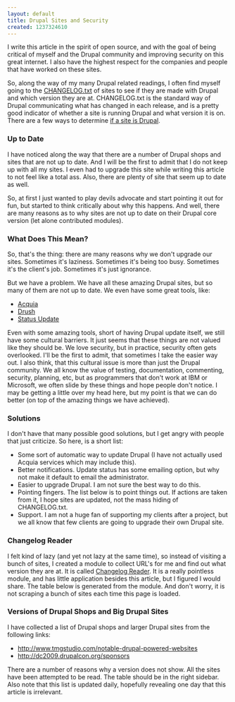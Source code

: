 ```yaml
---
layout: default
title: Drupal Sites and Security
created: 1237324610
---
```


I write this article in the spirit of open source, and with the goal of being critical of myself and the Drupal community and improving security on this great internet.  I also have the highest respect for the companies and people that have worked on these sites.

So, along the way of my many Drupal related readings, I often find myself going to the [CHANGELOG.txt](http://cvs.drupal.org/viewvc.py/drupal/drupal/CHANGELOG.txt?view=co "Recent version of CHANGELOG.txt") of sites to see if they are made with Drupal and which version they are at.  CHANGELOG.txt is the standard way of Drupal communicating what has changed in each release, and is a pretty good indicator of whether a site is running Drupal and what version it is on.  There are a few ways to determine [if a site is Drupal](http://www.lullabot.com/articles/is-site-running-drupal).

### Up to Date

I have noticed along the way that there are a number of Drupal shops and sites that are not up to date.  And I will be the first to admit that I do not keep up with all my sites.  I even had to upgrade this site while writing this article to not feel like a total ass.  Also, there are plenty of site that seem up to date as well.

So, at first I just wanted to play devils advocate and start pointing it out for fun, but started to think critically about why this happens.  And well, there are many reasons as to why sites are not up to date on their Drupal core version (let alone contributed modules). 

### What Does This Mean?

So, that's the thing: there are many reasons why we don't upgrade our sites.  Sometimes it's laziness.  Sometimes it's being too busy.  Sometimes it's the client's job.  Sometimes it's just ignorance.

But we have a problem.  We have all these amazing Drupal sites, but so many of them are not up to date.  We even have some great tools, like:

* [Acquia](http://acquia.com/products-services/acquia-network)
* [Drush](http://drupal.org/project/drush)
* [Status Update](http://drupal.org/project/update_status)

Even with some amazing tools, short of having Drupal update itself, we still have some cultural barriers.  It just seems that these things are not valued like they should be.  We love security, but in practice, security often gets overlooked.  I'll be the first to admit, that sometimes I take the easier way out.  I also think, that this cultural issue is more than just the Drupal community.  We all know the value of testing, documentation, commenting, security, planning, etc, but as programmers that don't work at IBM or Microsoft, we often slide by these things and hope people don't notice.  I may be getting a little over my head here, but my point is that we can do better (on top of the amazing things we have achieved).

### Solutions

I don't have that many possible good solutions, but I get angry with people that just criticize.  So here, is a short list:

* Some sort of automatic way to update Drupal (I have not actually used Acquia services which may include this).
* Better notifications.  Update status has some emailing option, but why not make it default to email the administrator.
* Easier to upgrade Drupal.  I am not sure the best way to do this.
* Pointing fingers.  The list below is to point things out.  If actions are taken from it, I hope sites are updated, not the mass hiding of CHANGELOG.txt.
* Support.  I am not a huge fan of supporting my clients after a project, but we all know that few clients are going to upgrade their own Drupal site.

### Changelog Reader

I felt kind of lazy (and yet not lazy at the same time), so instead of visiting a bunch of sites, I created a module to collect URL's for me and find out what version they are at.  It is called [Changelog Reader](http://drupal.org/project/changelogreader).  It is a really pointless module, and has little application besides this article, but I figured I would share.  The table below is generated from the module.  And don't worry, it is not scraping a bunch of sites each time this page is loaded.

### Versions of Drupal Shops and Big Drupal Sites

I have collected a list of Drupal shops and larger Drupal sites from the following links:

* http://www.tmgstudio.com/notable-drupal-powered-websites
* http://dc2009.drupalcon.org/sponsors

There are a number of reasons why a version does not show.  All the sites have been attempted to be read.  The table should be in the right sidebar.  Also note that this list is updated daily, hopefully revealing one day that this article is irrelevant.

